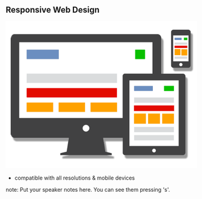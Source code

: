 ##  Responsive Web Design

<img style="background:none; border:none; box-shadow:none;" src="resources/responsive.png">

- compatible with all resolutions & mobile devices

note:
    Put your speaker notes here.
    You can see them pressing 's'.
